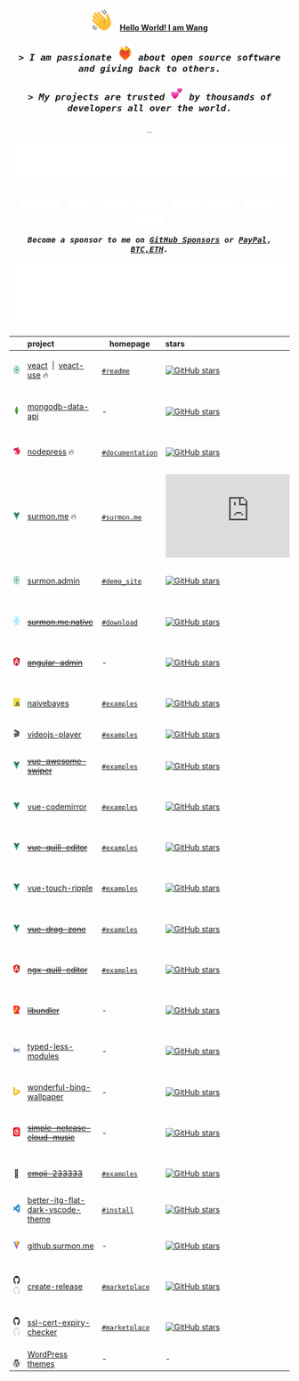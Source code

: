 
<h1></h1>

<h4 align="center">
  <a href="#"><img src="./widgets/wave.svg" height="38" width="38" alt="👋" title="👋" /></a>
  <span>&nbsp;&nbsp;</span>
<a href="https://nicedata.eu.org" title="nicedata.eu.org">Hello World! I am Wang</a>
</h4>

<h3 align="center">
  <a href="#" data-fix-readme-link-style></a>
  <i>
    <samp>
      > I am passionate <a href="#"><img src="./widgets/heart-on-fire.webp" alt="❤️‍🔥" title="❤️‍🔥" height="28" width="28" /></a> about open source software and giving back to others.
    </samp>
  </i>
</h3>

<h3 align="center">
  <a href="#" data-fix-readme-link-style></a>
  <i>
    <samp>
      > My projects are trusted <a href="#"><img src="./widgets/emoji-two-hearts.webp" alt="💕" title="💕" height="24" width="24" /></a> by thousands of developers all over the world.
    </samp>
  </i>
</h3>

<p align="center"><samp>_</samp></p>

<h4 align="center">
  <a href="#"><img
    alt="total GitHub stars"
    src="https://raw.githubusercontent.com/surmon-china/surmon-china/release/total-github-stars.svg"
  /></a>
  <span>&nbsp;&nbsp;</span>
<!--   <a href="https://nicedata.eu.org"><img
    alt="total NPM downloads"
    src="https://raw.githubusercontent.com/surmon-china/surmon-china/release/total-npm-downloads.svg"
  /></a> -->
</h4>

<p align="center">
  <a href="https://nicedata.eu.org"><img
    alt="blog"
    height="24px"
    src="https://raw.githubusercontent.com/surmon-china/surmon-china/release/badge-blog.svg"
  /></a>
  <span>&nbsp;</span>
  <a href="https://nicedata.eu.org"><img
    alt="LinkedIn"
    height="24px"
    src="https://raw.githubusercontent.com/surmon-china/surmon-china/release/badge-linkedin.svg"
  /></a>
  <span>&nbsp;</span>
  <a href="https://nicedata.eu.org"><img
    alt="LeetCode"
    height="24px"
    src="https://raw.githubusercontent.com/surmon-china/surmon-china/release/badge-leetcode.svg"
  /></a>
  <span>&nbsp;</span>
  <a href="https://nicedata.eu.org"><img
    alt="Instagram"
    height="24px"
    src="https://raw.githubusercontent.com/surmon-china/surmon-china/release/badge-instagram.svg"
  /></a>
  <span>&nbsp;</span>
  <a href="https://nicedata.eu.org"><img
    alt="Twitter"
    height="24px"
    src="https://raw.githubusercontent.com/surmon-china/surmon-china/release/badge-twitter.svg"
  /></a>
  <span>&nbsp;</span>
  <a href="https://nicedata.eu.org"><img
    alt="YouTube"
    height="24px"
    src="https://raw.githubusercontent.com/surmon-china/surmon-china/release/badge-youtube.svg"
  /></a>
  <span>&nbsp;</span>
  <a href="https://nicedata.eu.org"><img
    alt="Telegram"
    height="24px"
    src="https://raw.githubusercontent.com/surmon-china/surmon-china/release/badge-telegram.svg"
  /></a>
  <span>&nbsp;</span>
  <a href="https://nicedata.eu.org"><img
    alt="Discord"
    height="24px"
    src="https://raw.githubusercontent.com/surmon-china/surmon-china/release/badge-discord.svg"
  /></a>
</p>

<p align="center">
  <i>
    <strong>
      <samp>
        Become a sponsor to me on
        <a target="_blank" href="https://github.com/sponsors/surmon-china">GitHub Sponsors</a>
        or
        <a target="_blank" href="https://paypal.me/surmon">PayPal</a>,
        <a target="_blank" href="https://surmon.me/sponsor#bitcoin">BTC,ETH</a>.
      </samp>
    </strong>
  </i>
</p>

<h4></h4>

<p align="center">
  <a href="https://github.com/surmon-china/README.vue/tree/main/templates/github-top-languages">
    <picture>
      <source media="(prefers-color-scheme: dark)" srcset="https://raw.githubusercontent.com/surmon-china/surmon-china/release/github-top-languages-dark.svg">
      <img alt="GitHub Top Languages" src="https://raw.githubusercontent.com/surmon-china/surmon-china/release/github-top-languages-light.svg">
    </picture>
  </a>
</p>

| &nbsp; | project | homepage | stars | last commit | downloads | version
| :---: | :--- | --- | :--- | :--- | :--- | :--- |
| <a href="https://github.com/veactjs"><img src="/icons/veact.svg" height="15px" /></a> | [veact](https://github.com/veactjs/veact) &nbsp;\|&nbsp; [veact-use](https://github.com/veactjs/veact-use) 🔥 | [`#readme`](https://github.com/veactjs/veact#veact) | [![GitHub stars](https://img.shields.io/github/stars/veactjs/veact?style=flat)](https://github.com/veactjs/veact/stargazers) | [![GitHub last commit](https://img.shields.io/github/last-commit/veactjs/veact?style=flat&label=last)](https://github.com/veactjs/veact/commits) | [![NPM downloads](https://img.shields.io/npm/dm/veact?style=flat&label=&color=cb3837&labelColor=cb0000&logo=npm)](https://www.npmjs.com/package/veact) | ![GitHub package version](https://img.shields.io/github/package-json/v/veactjs/veact/main?style=flat&label=&labelColor=555&logo=github)
| <a href="#"><img src="/icons/mongodb.svg" height="18px" /></a> | [mongodb-data-api](https://github.com/surmon-china/mongodb-data-api) | - | [![GitHub stars](https://img.shields.io/github/stars/surmon-china/mongodb-data-api?style=flat)](https://github.com/surmon-china/mongodb-data-api/stargazers) | [![GitHub last commit](https://img.shields.io/github/last-commit/surmon-china/mongodb-data-api?style=flat&label=last)](https://github.com/surmon-china/mongodb-data-api/commits) | [![NPM downloads](https://img.shields.io/npm/dm/mongodb-data-api?style=flat&label=&color=cb3837&labelColor=cb0000&logo=npm)](https://www.npmjs.com/package/mongodb-data-api) | ![GitHub package version](https://img.shields.io/github/package-json/v/surmon-china/mongodb-data-api/main?style=flat&label=&labelColor=555&logo=github)
| <a href="https://github.com/nestjs"><img src="/icons/nestjs.svg" height="15px" /></a> | [nodepress](https://github.com/surmon-china/nodepress) 🔥 | [`#documentation`](https://github.surmon.me/nodepress/) | [![GitHub stars](https://img.shields.io/github/stars/surmon-china/nodepress?style=flat)](https://github.com/surmon-china/nodepress/stargazers) | [![GitHub last commit](https://img.shields.io/github/last-commit/surmon-china/nodepress?style=flat&label=last)](https://github.com/surmon-china/nodepress/commits) | - | ![GitHub package version](https://img.shields.io/github/package-json/v/surmon-china/nodepress/main?style=flat&label=&labelColor=555&logo=github)
| <a href="https://github.com/vuejs"><img src="/icons/vue.svg" height="13px" /></a> | [surmon.me](https://github.com/surmon-china/surmon.me) 🔥 | [`#surmon.me`](https://surmon.me) | [![GitHub stars](https://img.shields.io/github/stars/surmon-china/surmon.me?style=flat)](https://github.com/surmon-china/surmon.me/stargazers) | [![GitHub last commit](https://img.shields.io/github/last-commit/surmon-china/surmon.me?style=flat&label=last)](https://github.com/surmon-china/surmon.me/commits) | - | ![GitHub package version](https://img.shields.io/github/package-json/v/surmon-china/surmon.me/main?style=flat&label=&labelColor=555&logo=github)
| <a href="https://github.com/veactjs"><img src="/icons/veact.svg" height="15px" /></a> | [surmon.admin](https://github.com/surmon-china/surmon.admin) | [`#demo_site`](https://github.surmon.me/surmon.admin) | [![GitHub stars](https://img.shields.io/github/stars/surmon-china/surmon.admin?style=flat)](https://github.com/surmon-china/surmon.admin/stargazers) | [![GitHub last commit](https://img.shields.io/github/last-commit/surmon-china/surmon.admin?style=flat&label=last)](https://github.com/surmon-china/surmon.admin/commits) | - | ![GitHub package version](https://img.shields.io/github/package-json/v/surmon-china/surmon.admin/main?style=flat&label=&labelColor=555&logo=github)
| <a href="https://github.com/facebook/react-native"><img src="/icons/react.svg" height="16px" /></a> | [~~surmon.me.native~~](https://github.com/surmon-china/surmon.me.native) | [`#download`](https://surmon.me/app) | [![GitHub stars](https://img.shields.io/github/stars/surmon-china/surmon.me.native?style=flat)](https://github.com/surmon-china/surmon.me.native/stargazers) | [![GitHub last commit](https://img.shields.io/github/last-commit/surmon-china/surmon.me.native?style=flat&label=last)](https://github.com/surmon-china/surmon.me.native/commits) | - | ![GitHub package version](https://img.shields.io/github/package-json/v/surmon-china/surmon.me.native/master?style=flat&label=&labelColor=555&logo=github)
| <a href="https://github.com/angular"><img src="/icons/angular.svg" height="16px" /></a> | [~~angular-admin~~](https://github.com/surmon-china/angular-admin) | - | [![GitHub stars](https://img.shields.io/github/stars/surmon-china/angular-admin?style=flat)](https://github.com/surmon-china/angular-admin/stargazers) | [![GitHub last commit](https://img.shields.io/github/last-commit/surmon-china/angular-admin?style=flat&label=last)](https://github.com/surmon-china/angular-admin/commits) | - | ![GitHub package version](https://img.shields.io/github/package-json/v/surmon-china/angular-admin/master?style=flat&label=&labelColor=555&logo=github)
| <a href="#"><img src="/icons/javascript.svg" height="16px" /></a> | [naivebayes](https://github.com/surmon-china/naivebayes) | [`#examples`](https://github.surmon.me/naivebayes) | [![GitHub stars](https://img.shields.io/github/stars/surmon-china/naivebayes?style=flat)](https://github.com/surmon-china/naivebayes/stargazers) | [![GitHub last commit](https://img.shields.io/github/last-commit/surmon-china/naivebayes?style=flat&label=last)](https://github.com/surmon-china/naivebayes/commits) | [![NPM downloads](https://img.shields.io/npm/dm/naivebayes?style=flat&label=&color=cb3837&labelColor=cb0000&logo=npm)](https://www.npmjs.com/package/naivebayes) | ![GitHub package version](https://img.shields.io/github/package-json/v/surmon-china/naivebayes/main?style=flat&label=&labelColor=555&logo=github)
| 🎬 | [videojs-player](https://github.com/surmon-china/videojs-player) | [`#examples`](https://github.surmon.me/videojs-player) | [![GitHub stars](https://img.shields.io/github/stars/surmon-china/videojs-player?style=flat)](https://github.com/surmon-china/videojs-player/stargazers) | [![GitHub last commit](https://img.shields.io/github/last-commit/surmon-china/videojs-player?style=flat&label=last)](https://github.com/surmon-china/videojs-player/commits) | [![NPM downloads](https://img.shields.io/npm/dm/@videojs-player/vue?style=flat&label=&color=cb3837&labelColor=cb0000&logo=npm)](https://www.npmjs.com/package/@videojs-player/vue) | -
| <a href="https://github.com/vuejs"><img src="/icons/vue.svg" height="13px" /></a> | [~~vue-awesome-swiper~~](https://github.com/surmon-china/vue-awesome-swiper) | [`#examples`](https://github.surmon.me/vue-awesome-swiper) | [![GitHub stars](https://img.shields.io/github/stars/surmon-china/vue-awesome-swiper?style=flat)](https://github.com/surmon-china/vue-awesome-swiper/stargazers) | [![GitHub last commit](https://img.shields.io/github/last-commit/surmon-china/vue-awesome-swiper?style=flat&label=last)](https://github.com/surmon-china/vue-awesome-swiper/commits) | [![NPM downloads](https://img.shields.io/npm/dm/vue-awesome-swiper?style=flat&label=&color=cb3837&labelColor=cb0000&logo=npm)](https://www.npmjs.com/package/vue-awesome-swiper) | ![GitHub package version](https://img.shields.io/github/package-json/v/surmon-china/vue-awesome-swiper/main?style=flat&label=&labelColor=555&logo=github)
| <a href="https://github.com/vuejs"><img src="/icons/vue.svg" height="13px" /></a> | [vue-codemirror](https://github.com/surmon-china/vue-codemirror) | [`#examples`](https://github.surmon.me/vue-codemirror) | [![GitHub stars](https://img.shields.io/github/stars/surmon-china/vue-codemirror?style=flat)](https://github.com/surmon-china/vue-codemirror/stargazers) | [![GitHub last commit](https://img.shields.io/github/last-commit/surmon-china/vue-codemirror?style=flat&label=last)](https://github.com/surmon-china/vue-codemirror/commits) | [![NPM downloads](https://img.shields.io/npm/dm/vue-codemirror?style=flat&label=&color=cb3837&labelColor=cb0000&logo=npm)](https://www.npmjs.com/package/vue-codemirror) | ![GitHub package version](https://img.shields.io/github/package-json/v/surmon-china/vue-codemirror/main?style=flat&label=&labelColor=555&logo=github)
| <a href="https://github.com/vuejs"><img src="/icons/vue.svg" height="13px" /></a> | [~~vue-quill-editor~~](https://github.com/surmon-china/vue-quill-editor) | [`#examples`](https://github.surmon.me/vue-quill-editor)| [![GitHub stars](https://img.shields.io/github/stars/surmon-china/vue-quill-editor?style=flat)](https://github.com/surmon-china/vue-quill-editor/stargazers) | [![GitHub last commit](https://img.shields.io/github/last-commit/surmon-china/vue-quill-editor?style=flat&label=last)](https://github.com/surmon-china/vue-quill-editor/commits) | [![NPM downloads](https://img.shields.io/npm/dm/vue-quill-editor?style=flat&label=&color=cb3837&labelColor=cb0000&logo=npm)](https://www.npmjs.com/package/vue-quill-editor) | ![GitHub package version](https://img.shields.io/github/package-json/v/surmon-china/vue-quill-editor/main?style=flat&label=&labelColor=555&logo=github)
| <a href="https://github.com/vuejs"><img src="/icons/vue.svg" height="13px" /></a> | [vue-touch-ripple](https://github.com/surmon-china/vue-touch-ripple) | [`#examples`](https://github.surmon.me/vue-touch-ripple) | [![GitHub stars](https://img.shields.io/github/stars/surmon-china/vue-touch-ripple?style=flat)](https://github.com/surmon-china/vue-touch-ripple/stargazers) | [![GitHub last commit](https://img.shields.io/github/last-commit/surmon-china/vue-touch-ripple?style=flat&label=last)](https://github.com/surmon-china/vue-touch-ripple/commits) | [![NPM downloads](https://img.shields.io/npm/dm/vue-touch-ripple?style=flat&label=&color=cb3837&labelColor=cb0000&logo=npm)](https://www.npmjs.com/package/vue-touch-ripple) | ![GitHub package version](https://img.shields.io/github/package-json/v/surmon-china/vue-touch-ripple/main?style=flat&label=&labelColor=555&logo=github)
| <a href="https://github.com/vuejs"><img src="/icons/vue.svg" height="13px" /></a> | [~~vue-drag-zone~~](https://github.com/surmon-china/vue-drag-zone) | [`#examples`](https://github.surmon.me/vue-drag-zone) | [![GitHub stars](https://img.shields.io/github/stars/surmon-china/vue-drag-zone?style=flat)](https://github.com/surmon-china/vue-drag-zone/stargazers) | [![GitHub last commit](https://img.shields.io/github/last-commit/surmon-china/vue-drag-zone?style=flat&label=last)](https://github.com/surmon-china/vue-drag-zone/commits) | [![NPM downloads](https://img.shields.io/npm/dm/vue-drag-zone?style=flat&label=&color=cb3837&labelColor=cb0000&logo=npm)](https://www.npmjs.com/package/vue-drag-zone) | ![GitHub package version](https://img.shields.io/github/package-json/v/surmon-china/vue-drag-zone/main?style=flat&label=&labelColor=555&logo=github)
| <a href="https://github.com/angular"><img src="/icons/angular.svg" height="16px" /></a> | [~~ngx-quill-editor~~](https://github.com/surmon-china/ngx-quill-editor) | [`#examples`](https://github.surmon.me/ngx-quill-editor) | [![GitHub stars](https://img.shields.io/github/stars/surmon-china/ngx-quill-editor?style=flat)](https://github.com/surmon-china/ngx-quill-editor/stargazers) | [![GitHub last commit](https://img.shields.io/github/last-commit/surmon-china/ngx-quill-editor?style=flat&label=last)](https://github.com/surmon-china/ngx-quill-editor/commits) | [![NPM downloads](https://img.shields.io/npm/dm/ngx-quill-editor?style=flat&label=&color=cb3837&labelColor=cb0000&logo=npm)](https://www.npmjs.com/package/ngx-quill-editor) | ![GitHub package version](https://img.shields.io/github/package-json/v/surmon-china/ngx-quill-editor/master?style=flat&label=&labelColor=555&logo=github)
| <a href="https://github.com/rollup"><img src="/icons/rollup.svg" height="15px" /></a> | [~~libundler~~](https://github.com/surmon-china/libundler) |  - | [![GitHub stars](https://img.shields.io/github/stars/surmon-china/libundler?style=flat)](https://github.com/surmon-china/libundler/stargazers) | [![GitHub last commit](https://img.shields.io/github/last-commit/surmon-china/libundler?style=flat&label=last)](https://github.com/surmon-china/libundler/commits) | [![NPM downloads](https://img.shields.io/npm/dm/@surmon-china/libundler?style=flat&label=&color=cb3837&labelColor=cb0000&logo=npm)](https://www.npmjs.com/package/@surmon-china/libundler) | ![GitHub package version](https://img.shields.io/github/package-json/v/surmon-china/libundler/main?style=flat&label=&labelColor=555&logo=github)
| <a href="https://github.com/less"><img src="/icons/less.svg" height="18px" /></a> | [typed-less-modules](https://github.com/qiniu/typed-less-modules) | - | [![GitHub stars](https://img.shields.io/github/stars/qiniu/typed-less-modules?style=flat)](https://github.com/qiniu/typed-less-modules/stargazers) | [![GitHub last commit](https://img.shields.io/github/last-commit/qiniu/typed-less-modules?style=flat&label=last)](https://github.com/qiniu/typed-less-modules/commits) | [![NPM downloads](https://img.shields.io/npm/dm/@qiniu/typed-less-modules?style=flat&label=&color=cb3837&labelColor=cb0000&logo=npm)](https://www.npmjs.com/package/@qiniu/typed-less-modules) | ![GitHub package version](https://img.shields.io/github/package-json/v/qiniu/typed-less-modules/master?style=flat&label=&labelColor=555&logo=github)
| <a href="#"><img src="/icons/bing.svg" height="16px" /></a> | [wonderful-bing-wallpaper](https://github.com/surmon-china/wonderful-bing-wallpaper) | - | [![GitHub stars](https://img.shields.io/github/stars/surmon-china/wonderful-bing-wallpaper?style=flat)](https://github.com/surmon-china/wonderful-bing-wallpaper/stargazers) | [![GitHub last commit](https://img.shields.io/github/last-commit/surmon-china/wonderful-bing-wallpaper?style=flat&label=last)](https://github.com/surmon-china/wonderful-bing-wallpaper/commits) | [![NPM downloads](https://img.shields.io/npm/dm/wonderful-bing-wallpaper?style=flat&label=&color=cb3837&labelColor=cb0000&logo=npm)](https://www.npmjs.com/package/wonderful-bing-wallpaper) | ![GitHub package version](https://img.shields.io/github/package-json/v/surmon-china/wonderful-bing-wallpaper/main?style=flat&label=&labelColor=555&logo=github)
| <a href="#"><img src="/icons/netease-music.svg" height="16px" /></a> | [~~simple-netease-cloud-music~~](https://github.com/surmon-china/simple-netease-cloud-music) | - | [![GitHub stars](https://img.shields.io/github/stars/surmon-china/simple-netease-cloud-music?style=flat)](https://github.com/surmon-china/simple-netease-cloud-music/stargazers) | [![GitHub last commit](https://img.shields.io/github/last-commit/surmon-china/simple-netease-cloud-music?style=flat&label=last)](https://github.com/surmon-china/simple-netease-cloud-music/commits) | [![NPM downloads](https://img.shields.io/npm/dm/simple-netease-cloud-music?style=flat&label=&color=cb3837&labelColor=cb0000&logo=npm)](https://www.npmjs.com/package/simple-netease-cloud-music) | ![GitHub package version](https://img.shields.io/github/package-json/v/surmon-china/simple-netease-cloud-music/main?style=flat&label=&labelColor=555&logo=github)
| 🤪 | [~~emoji-233333~~](https://github.com/surmon-china/emoji-233333) | [`#examples`](https://github.surmon.me/emoji-233333/dev) | [![GitHub stars](https://img.shields.io/github/stars/surmon-china/emoji-233333?style=flat)](https://github.com/surmon-china/emoji-233333/stargazers) | [![GitHub last commit](https://img.shields.io/github/last-commit/surmon-china/emoji-233333?style=flat&label=last)](https://github.com/surmon-china/emoji-233333/commits) | [![NPM downloads](https://img.shields.io/npm/dm/emoji-233333?style=flat&label=&color=cb3837&labelColor=cb0000&logo=npm)](https://www.npmjs.com/package/emoji-233333) | ![GitHub package version](https://img.shields.io/github/package-json/v/surmon-china/emoji-233333/main?style=flat&label=&labelColor=555&logo=github)
| <a href="#"><img src="/icons/vscode.svg" height="15px" /></a> | [better-itg-flat-dark-vscode-theme](https://github.com/surmon-china/better-itg-flat-dark-vscode-theme) | [`#install`](https://marketplace.visualstudio.com/items?itemName=surmon.theme-better-itg-flat-dark) | [![GitHub stars](https://img.shields.io/github/stars/surmon-china/better-itg-flat-dark-vscode-theme?style=flat)](https://github.com/surmon-china/better-itg-flat-dark-vscode-theme/stargazers) | [![GitHub last commit](https://img.shields.io/github/last-commit/surmon-china/better-itg-flat-dark-vscode-theme?style=flat&label=last)](https://github.com/surmon-china/better-itg-flat-dark-vscode-theme/commits) | - | -
| <a href="https://github.com/vitejs"><img src="/icons/vite.svg" height="16px" /></a> | [github.surmon.me](https://github.com/surmon-china/surmon-china.github.io) | - | [![GitHub stars](https://img.shields.io/github/stars/surmon-china/surmon-china.github.io?style=flat)](https://github.com/surmon-china/surmon-china.github.io/stargazers) | [![GitHub last commit](https://img.shields.io/github/last-commit/surmon-china/surmon-china.github.io?style=flat&label=last)](https://github.com/surmon-china/surmon-china.github.io/commits) | - | ![GitHub package version](https://img.shields.io/github/package-json/v/surmon-china/surmon-china.github.io/source?style=flat&label=&labelColor=555&logo=github)
| <a href="#gh-light-mode-only"><img src="/icons/github.dark.svg" height="16px" /></a><a href="#gh-dark-mode-only"><img src="/icons/github.light.svg" height="16px" /></a> | [create-release](https://github.com/surmon-china/create-release) | [`#marketplace`](https://github.com/marketplace/actions/easily-create-a-release) | [![GitHub stars](https://img.shields.io/github/stars/surmon-china/create-release?style=flat)](https://github.com/surmon-china/create-release/stargazers) | [![GitHub last commit](https://img.shields.io/github/last-commit/surmon-china/create-release?style=flat&label=last)](https://github.com/surmon-china/create-release/commits) | - | ![GitHub package version](https://img.shields.io/github/package-json/v/surmon-china/create-release/main?style=flat&label=&labelColor=555&logo=github)
| <a href="#gh-light-mode-only"><img src="/icons/github.dark.svg" height="16px" /></a><a href="#gh-dark-mode-only"><img src="/icons/github.light.svg" height="16px" /></a> | [ssl-cert-expiry-checker](https://github.com/surmon-china/action-ssl-cert-expiry-checker) | [`#marketplace`](https://github.com/marketplace/actions/ssl-certificate-expiry-checker) | [![GitHub stars](https://img.shields.io/github/stars/surmon-china/action-ssl-cert-expiry-checker?style=flat)](https://github.com/surmon-china/action-ssl-cert-expiry-checker/stargazers) | [![GitHub last commit](https://img.shields.io/github/last-commit/surmon-china/action-ssl-cert-expiry-checker?style=flat&label=last)](https://github.com/surmon-china/action-ssl-cert-expiry-checker/commits) | - | ![GitHub package version](https://img.shields.io/github/package-json/v/surmon-china/action-ssl-cert-expiry-checker/main?style=flat&label=&labelColor=555&logo=github)
| <a href="https://github.com/WordPress/WordPress#gh-dark-mode-only"><img src="/icons/wordpress.light.svg" height="15px" /></a><a href="https://github.com/WordPress/WordPress#gh-light-mode-only"><img src="/icons/wordpress.dark.svg" height="15px" /></a> | [WordPress themes](https://github.com/stars/surmon-china/lists/wordpress) | - | - | - | - | -
